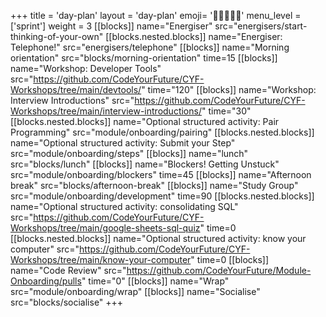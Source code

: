 +++
title = 'day-plan'
layout = 'day-plan'
emoji= '🧑🏾‍🤝‍🧑🏾'
menu_level = ['sprint']
weight = 3
[[blocks]]
name="Energiser"
src="energisers/start-thinking-of-your-own"
[[blocks.nested.blocks]]
name="Energiser: Telephone!"
src="energisers/telephone"
[[blocks]]
name="Morning orientation"
src="blocks/morning-orientation"
time=15
[[blocks]]
name="Workshop: Developer Tools"
src="https://github.com/CodeYourFuture/CYF-Workshops/tree/main/devtools/"
time="120"
[[blocks]]
name="Workshop: Interview Introductions"
src="https://github.com/CodeYourFuture/CYF-Workshops/tree/main/interview-introductions/"
time="30"
[[blocks.nested.blocks]]
name="Optional structured activity: Pair Programming"
src="module/onboarding/pairing"
[[blocks.nested.blocks]]
name="Optional structured activity: Submit your Step"
src="module/onboarding/steps"
[[blocks]]
name="lunch"
src="blocks/lunch"
[[blocks]]
name="Blockers! Getting Unstuck"
src="module/onboarding/blockers"
time=45
[[blocks]]
name="Afternoon break"
src="blocks/afternoon-break"
[[blocks]]
name="Study Group"
src="module/onboarding/development"
time=90
[[blocks.nested.blocks]]
name="Optional structured activity: consolidating SQL"
src="https://github.com/CodeYourFuture/CYF-Workshops/tree/main/google-sheets-sql-quiz"
time=0
[[blocks.nested.blocks]]
name="Optional structured activity: know your computer"
src="https://github.com/CodeYourFuture/CYF-Workshops/tree/main/know-your-computer"
time=0
[[blocks]]
name="Code Review"
src="https://github.com/CodeYourFuture/Module-Onboarding/pulls"
time="0"
[[blocks]]
name="Wrap"
src="module/onboarding/wrap"
[[blocks]]
name="Socialise"
src="blocks/socialise"
+++
